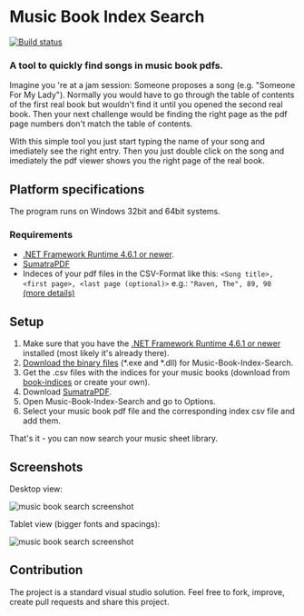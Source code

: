 # Music Book Index Search
[![Build status](https://ci.appveyor.com/api/projects/status/29f755hd7v02tx3c/branch/master?svg=true)](https://ci.appveyor.com/project/Sogolumbo/music-book-index-search/branch/master)
### A tool to quickly find songs in music book pdfs.
Imagine you 're at a jam session: Someone proposes a song (e.g. "Someone For My Lady"). Normally you would have to go through the table of contents of the first real book but wouldn't find it until you opened the second real book. Then your next challenge would be finding the right page as the pdf page numbers don't match the table of contents.

With this simple tool you just start typing the name of your song and imediately see the right entry. Then you just double click on the song and imediately the pdf viewer shows you the right page of the real book.

## Platform specifications
The program runs on Windows 32bit and 64bit systems.
### Requirements
* [.NET Framework Runtime 4.6.1 or newer](https://www.microsoft.com/net/download/windows).
* [SumatraPDF](https://www.sumatrapdfreader.org)
* Indeces of your pdf files in the CSV-Format like this:
	`<Song title>, <first page>, <last page (optional)>`	e.g.: `"Raven, The", 89, 90` [(more details)](https://github.com/aspiers/book-indices/blob/master/README.md#file-format)


## Setup
1. Make sure that you have the [.NET Framework Runtime 4.6.1 or newer](https://www.microsoft.com/net/download/windows) installed (most likely it's already there).
2. [Download the binary files](https://ci.appveyor.com/project/Sogolumbo/music-book-index-search/branch/master) (*.exe and *.dll) for Music-Book-Index-Search.
3. Get the .csv files with the indices for your music books (download from [book-indices](https://github.com/aspiers/book-indices) or create your own).
4. Download [SumatraPDF](https://www.sumatrapdfreader.org).
5. Open Music-Book-Index-Search and go to Options.
6. Select your music book pdf file and the corresponding index csv file and add them.

That's it - you can now search your music sheet library.


## Screenshots
Desktop view:

![music book search screenshot](https://user-images.githubusercontent.com/33571916/43721557-60d40e32-9993-11e8-9566-90f5e30e6646.PNG)

Tablet view (bigger fonts and spacings):

![music book search screenshot](https://user-images.githubusercontent.com/33571916/43722327-4e58976c-9995-11e8-91b0-d978ab9a366d.PNG)

## Contribution
The project is a standard visual studio solution. Feel free to fork, improve, create pull requests and share this project.
